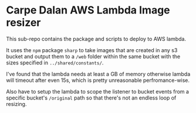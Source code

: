 # Carpe Dalan AWS Lambda Image resizer

This sub-repo contains the package and scripts to deploy to AWS lambda.

It uses the `npm` package `sharp` to take images that are created in any s3 bucket and output them to a `/web` folder within the same bucket with the sizes specified in `../shared/constants/`. 

I've found that the lambda needs at least a GB of memory otherwise lambda will timeout after even 15s, which is pretty unreasonable perfromance-wise.

Also have to setup the lambda to scope the listener to bucket events from a specific bucket's `/original` path so that there's not an endless loop of resizing.